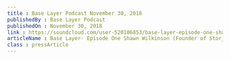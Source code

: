 ```yaml
---
title : Base Layer Podcast November 30, 2018
publishedBy : Base Layer Podcast
publishedOn : November 30, 2018
link : https://soundcloud.com/user-520106853/base-layer-episode-one-shawn-wilkinson-founder-of-storj
articleName : Base Layer- Episode One Shawn Wilkinson (Founder of Storj)
class : pressArticle
---
```

